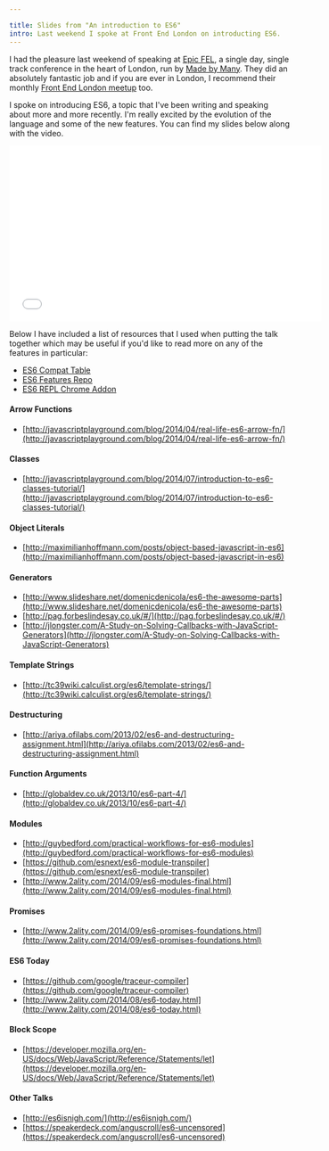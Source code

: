 ```yaml
---

title: Slides from "An introduction to ES6"
intro: Last weekend I spoke at Front End London on introducting ES6.
---
```


I had the pleasure last weekend of speaking at [Epic FEL](http://epic.frontendlondon.co.uk/), a single day, single track conference in the heart of London, run by [Made by Many](http://madebymany.com/). They did an absolutely fantastic job and if you are ever in London, I recommend their monthly [Front End London meetup](http://www.frontendlondon.co.uk/) too.

I spoke on introducing ES6, a topic that I've been writing and speaking about more and more recently. I'm really excited by the evolution of the language and some of the new features. You can find my slides below along with the video.

<script async class="speakerdeck-embed" data-id="3cffd6802e29013233bc1ac45923d988" data-ratio="1.33333333333333" src="//speakerdeck.com/assets/embed.js"></script>

<iframe width="560" height="315" src="//www.youtube.com/embed/mPq5S27qWW8" frameborder="0" allowfullscreen></iframe>

Below I have included a list of resources that I used when putting the talk together which may be useful if you'd like to read more on any of the features in particular:

* [ES6 Compat Table](http://kangax.github.io/compat-table/es6/)
* [ES6 Features Repo](https://github.com/lukehoban/es6features)
* [ES6 REPL Chrome Addon](https://chrome.google.com/webstore/detail/es6-repl/alploljligeomonipppgaahpkenfnfkn)

#### Arrow Functions

* [http://javascriptplayground.com/blog/2014/04/real-life-es6-arrow-fn/](http://javascriptplayground.com/blog/2014/04/real-life-es6-arrow-fn/)

#### Classes

* [http://javascriptplayground.com/blog/2014/07/introduction-to-es6-classes-tutorial/](http://javascriptplayground.com/blog/2014/07/introduction-to-es6-classes-tutorial/)

#### Object Literals

* [http://maximilianhoffmann.com/posts/object-based-javascript-in-es6](http://maximilianhoffmann.com/posts/object-based-javascript-in-es6)

#### Generators

* [http://www.slideshare.net/domenicdenicola/es6-the-awesome-parts](http://www.slideshare.net/domenicdenicola/es6-the-awesome-parts)
* [http://pag.forbeslindesay.co.uk/#/](http://pag.forbeslindesay.co.uk/#/)
* [http://jlongster.com/A-Study-on-Solving-Callbacks-with-JavaScript-Generators](http://jlongster.com/A-Study-on-Solving-Callbacks-with-JavaScript-Generators)

#### Template Strings

* [http://tc39wiki.calculist.org/es6/template-strings/](http://tc39wiki.calculist.org/es6/template-strings/)

#### Destructuring

* [http://ariya.ofilabs.com/2013/02/es6-and-destructuring-assignment.html](http://ariya.ofilabs.com/2013/02/es6-and-destructuring-assignment.html)

#### Function Arguments

* [http://globaldev.co.uk/2013/10/es6-part-4/](http://globaldev.co.uk/2013/10/es6-part-4/)

#### Modules

* [http://guybedford.com/practical-workflows-for-es6-modules](http://guybedford.com/practical-workflows-for-es6-modules)
* [https://github.com/esnext/es6-module-transpiler](https://github.com/esnext/es6-module-transpiler)
* [http://www.2ality.com/2014/09/es6-modules-final.html](http://www.2ality.com/2014/09/es6-modules-final.html)

#### Promises

* [http://www.2ality.com/2014/09/es6-promises-foundations.html](http://www.2ality.com/2014/09/es6-promises-foundations.html)

#### ES6 Today

* [https://github.com/google/traceur-compiler](https://github.com/google/traceur-compiler)
* [http://www.2ality.com/2014/08/es6-today.html](http://www.2ality.com/2014/08/es6-today.html)

#### Block Scope

* [https://developer.mozilla.org/en-US/docs/Web/JavaScript/Reference/Statements/let](https://developer.mozilla.org/en-US/docs/Web/JavaScript/Reference/Statements/let)

#### Other Talks

* [http://es6isnigh.com/](http://es6isnigh.com/)
* [https://speakerdeck.com/anguscroll/es6-uncensored](https://speakerdeck.com/anguscroll/es6-uncensored)
